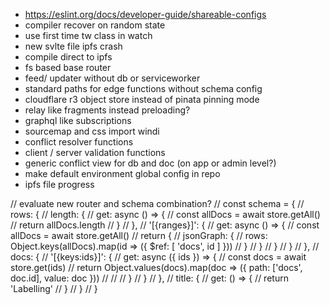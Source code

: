 - https://eslint.org/docs/developer-guide/shareable-configs
- compiler recover on random state
- use first time tw class in watch
- new svlte file ipfs crash
- compile direct to ipfs
- fs based base router
- feed/ updater without db or serviceworker
- standard paths for edge functions without schema config
- cloudflare r3 object store instead of pinata pinning mode
- relay like fragments instead preloading?
- graphql like subscriptions
- sourcemap and css import windi
- conflict resolver functions
- client / server validation functions
- generic conflict view for db and doc (on app or admin level?)
- make default environment global config in repo
- ipfs file progress

// evaluate new router and schema combination?
// const schema = {
//   rows: {
//     length: {
//       get: async () => {
//         const allDocs = await store.getAll()
//         return allDocs.length
//       }
//     },
//     '[{ranges}]': {
//       get: async () => {
//         const allDocs = await store.getAll()
//         return {
//           jsonGraph: {
//             rows: Object.keys(allDocs).map(id => ({ $ref: [ 'docs', id ] }))
//           }
//         }
//       }
//     }
//   },
//   docs: {
//     '[{keys:ids}]': {
//       get: async ({ ids }) => {
//         const docs = await store.get(ids)
//         return Object.values(docs).map(doc => ({ path: ['docs', doc.id], value: doc }))
//         //
//       }
//     }
//   },
//   title: {
//     get: () => {
//         return 'Labelling'
//     }
//   }
// }
